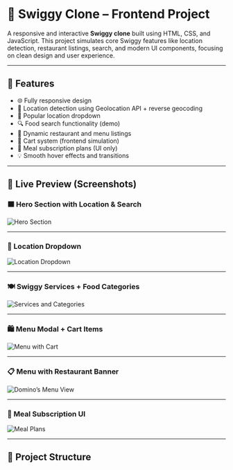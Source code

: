 # 🍔 Swiggy Clone – Frontend Project

A responsive and interactive **Swiggy clone** built using HTML, CSS, and JavaScript. This project simulates core Swiggy features like location detection, restaurant listings, search, and modern UI components, focusing on clean design and user experience.

---

## 📌 Features

- 🌐 Fully responsive design
- 📍 Location detection using Geolocation API + reverse geocoding
- 🔽 Popular location dropdown
- 🔍 Food search functionality (demo)
- 🧾 Dynamic restaurant and menu listings
- 🛒 Cart system (frontend simulation)
- 🎯 Meal subscription plans (UI only)
- 💡 Smooth hover effects and transitions

---

## 📸 Live Preview (Screenshots)

### 🟧 Hero Section with Location & Search
![Hero Section](./screenshots/Screenshot%202025-06-08%20at%208.46.10 PM.png)

---

### 📍 Location Dropdown
![Location Dropdown](./screenshots/Screenshot%202025-06-08%20at%208.34.55%20PM.png)

---

### 🍽️ Swiggy Services + Food Categories
![Services and Categories](./screenshots/Screenshot%202025-06-08%20at%208.46.25 PM.png)

---

### 🛍️ Menu Modal + Cart Items
![Menu with Cart](./screenshots/Screenshot%202025-06-08%20at%208.46.55 PM.png)

---

### 📋 Menu with Restaurant Banner
![Domino’s Menu View](./screenshots/Screenshot%202025-06-08%20at%208.46.43 PM.png)

---

### 🧾 Meal Subscription UI
![Meal Plans](./screenshots/Screenshot%202025-06-08%20at%208.47.08 PM.png)

---

## 📁 Project Structure

